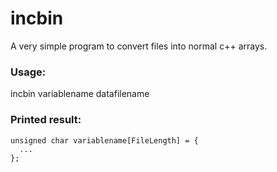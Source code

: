 # incbin 
A very simple program to convert files into normal c++ arrays.
### Usage: 
incbin variablename datafilename
### Printed result:
```
unsigned char variablename[FileLength] = { 
  ...
};
```
